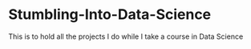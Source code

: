# Stumbling-Into-Data-Science
This is to hold all the projects I do while I take a course in Data Science
